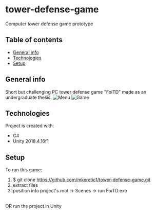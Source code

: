 # tower-defense-game
Computer tower defense game prototype
## Table of contents
* [General info](#general-info)
* [Technologies](#technologies)
* [Setup](#setup)

## General info
Short but challenging PC tower defense game "FoiTD" made as an undergraduate thesis.
![Menu](https://user-images.githubusercontent.com/58340093/110797205-1e8ad200-8279-11eb-815b-5e0d8fe44c41.PNG)
![Game](https://user-images.githubusercontent.com/58340093/110797200-1cc10e80-8279-11eb-95ef-d0a1c28d8564.PNG)

## Technologies
Project is created with:
* C#
* Unity 2018.4.16f1
	
## Setup
To run this game:
1. $ git clone https://github.com/mkeretic1/tower-defense-game.git
2. extract files
3. position into project's root -> Scenes -> run FoiTD.exe
<br>
OR run the project in Unity
